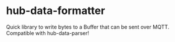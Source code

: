 # hub-data-formatter
Quick library to write bytes to a Buffer that can be sent over MQTT. Compatible with hub-data-parser!
